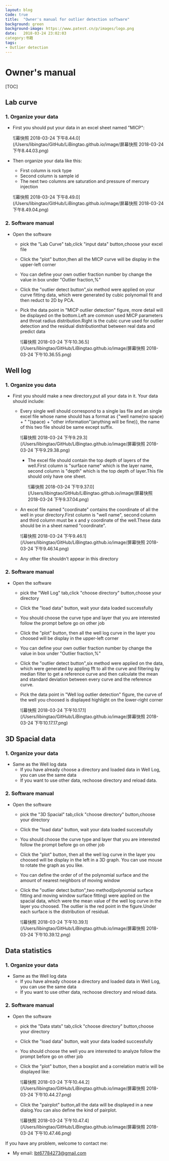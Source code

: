 ```yaml
---
layout: blog
Code: true
title:  "Owner's manual for outlier detection software"
background: green
background-image: https://www.patest.cn/p/images/logo.png
date:   2018-03-24 23:02:03
category:书籍
tags:
- Outlier detection
---
```



# Owner's manual

[TOC]

## Lab curve

### 1. Organize your data

* First you should put your data in an excel sheet named "MICP":

  ![幕快照 2018-03-24 下午8.44.0](/Users/libingtao/GitHub/LiBingtao.github.io/image/屏幕快照 2018-03-24 下午8.44.03.png)

* Then organize your data like this:

  * First column is rock type
  * Second column is sample id
  * The next two columns are saturation and pressure of mercury injection

  ![幕快照 2018-03-24 下午8.49.0](/Users/libingtao/GitHub/LiBingtao.github.io/image/屏幕快照 2018-03-24 下午8.49.04.png)

### 2. Software manual 

* Open the software
  * pick the "Lab Curve" tab,click "input data" button,choose your excel file

  * Click the "plot" button,then all the MICP curve will be display in the upper-left corner

  * You can define your own outlier fraction number by change the value in box under "Outlier fraction,%"

  * Click the "outlier detect button",six method were applied on your curve fitting data, which were generated by cubic polynomail fit and then reduct to 2D by PCA.

  * Pick the data point in "MICP outlier detection" figure, more detail will be displayed on the bottom.Left are common used MICP parameters and throat radius distribution.Right is the cubic curve used for outlier detection and the residual distributionthat between real data and predict data

    ![幕快照 2018-03-24 下午10.36.5](/Users/libingtao/GitHub/LiBingtao.github.io/image/屏幕快照 2018-03-24 下午10.36.55.png)

## Well log

### 1. Organize you data

* First you should make a new directory,put all your data in it. Your data should include:

  * Every single well should correspond to a single las file and an single excel file whose name should has a format as {"well name(no space) + " "(space) + "other information"(anything will be fine)}, the name of this two file should be same except suffix.

    ![幕快照 2018-03-24 下午9.29.3](/Users/libingtao/GitHub/LiBingtao.github.io/image/屏幕快照 2018-03-24 下午9.29.38.png)

    * The excel file should contain the top depth of layers of the well.First column is "surface name" which is the layer name, second column is "depth" which is the top depth of layer.This file should only have one sheet.

      ![幕快照 2018-03-24 下午9.37.0](/Users/libingtao/GitHub/LiBingtao.github.io/image/屏幕快照 2018-03-24 下午9.37.04.png)

  * An excel file named "coordinate" contains the coordinate of all the well in your directory.First column is "well name", second column and third column must be x and y coordinate of the well.These data should be in a sheet named "coordinate".

    ![幕快照 2018-03-24 下午9.46.1](/Users/libingtao/GitHub/LiBingtao.github.io/image/屏幕快照 2018-03-24 下午9.46.14.png)

  * Any other file shouldn't appear in this directory

### 2. Software manual

* Open the software
  * pick the "Well Log" tab,click "choose directory" button,choose your directory

  * Click the "load data" button, wait your data loaded successfully 

  * You should choose the curve type and layer that you are interested follow the prompt before go on other job

  * Click the "plot" button, then all the well log curve in the layer you choosed will be display in the upper-left corner

  * You can define your own outlier fraction number by change the value in box under "Outlier fraction,%"

  * Click the "outlier detect button",six method were applied on the data, which were generated by appling fft to all the curve and filtering by median filter to get a reference curve and then calculate the mean and standard deviation between every curve and the reference curve.

  * Pick the data point in "Well log outlier detection" figure, the curve of the well you choosed is displayed highlight on the lower-right corner

    ![幕快照 2018-03-24 下午10.17.1](/Users/libingtao/GitHub/LiBingtao.github.io/image/屏幕快照 2018-03-24 下午10.17.17.png)

## 3D Spacial data

### 1. Organize your data

* Same as the Well log data
  * If you have already choose a directory and loaded data in Well Log, you can use the same data
  * If you want to use other data, rechoose directory and reload data.

### 2. Software manual

- Open the software

  - pick the "3D Spacial" tab,click "choose directory" button,choose your directory

  - Click the "load data" button, wait your data loaded successfully 

  - You should choose the curve type and layer that you are interested follow the prompt before go on other job

  - Click the "plot" button, then all the well log curve in the layer you choosed will be display in the left in a 3D graph. You can use mouse to rotate the graph as you like.

  - You can define the order of of the polynomial surface and the amount of nearest neighbors of moving window

  - Click the "outlier detect button",two method(polynomial surface fitting and moving window surface fitting) were applied on the spacial data, which were the mean value of the well log curve in the layer you choosed. The outlier is the red point in the figure.Under each surface is the distribution of  residual.

    ![幕快照 2018-03-24 下午10.39.1](/Users/libingtao/GitHub/LiBingtao.github.io/image/屏幕快照 2018-03-24 下午10.39.12.png)

## Data statistics

### 1. Organize your data

- Same as the Well log data
  - If you have already choose a directory and loaded data in Well Log, you can use the same data
  - If you want to use other data, rechoose directory and reload data.

### 2. Software manual

- Open the software

  - pick the "Data stats" tab,click "choose directory" button,choose your directory

  - Click the "load data" button, wait your data loaded successfully 

  - You should choose the well you are interested to analyze follow the prompt before go on other job

  - Click the "plot" button, then a boxplot and a correlation matrix will be displayed like:

    ![幕快照 2018-03-24 下午10.44.2](/Users/libingtao/GitHub/LiBingtao.github.io/image/屏幕快照 2018-03-24 下午10.44.27.png)

  - Click the "pairplot" button,all the data will be displayed in a new dialog.You can also define the kind of pairplot.

    ![幕快照 2018-03-24 下午10.47.4](/Users/libingtao/GitHub/LiBingtao.github.io/image/屏幕快照 2018-03-24 下午10.47.46.png)



If you have any problem, welcome to contact me:

* My email: lbt67784273@gmail.com

